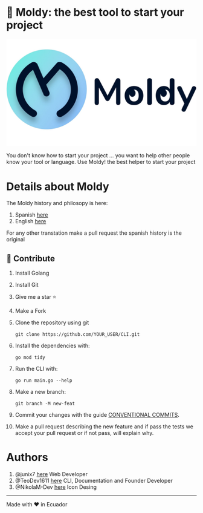# 🧰 Moldy: the best tool to start your project

![Moldy Logo](./docs/moldyLetters.jpg)

You don't know how to start your project ... you want to help other people know your tool or language. Use Moldy! the best helper to start your project

# Details about Moldy

The Moldy history and philosopy is here:

1. Spanish [here](./docs/HISTORY_es.md)
2. English [here](./docs/HISTORY_en.md)

For any other transtation make a pull request the spanish history is the original

## 🧐 Contribute
1. Install Golang
2. Install Git
3. Give me a star ⭐
4. Make a Fork
5. Clone the repository using git 
   ```
   git clone https://github.com/YOUR_USER/CLI.git
   ```
6. Install the dependencies with: 
   ```
   go mod tidy
   ```
7. Run the CLI with:
   ```
   go run main.go --help
   ``` 
8. Make a new branch: 
   ```
   git branch -M new-feat 
   ```
9. Commit your changes with the guide [CONVENTIONAL COMMITS](https://www.conventionalcommits.org/en/v1.0.0/).

10. Make a pull request describing the new feature and if pass the tests we accept your pull request or if not pass, will explain why.

# Authors

1. @junix7 [here](https://linktr.ee/junix) Web Developer
2. @TeoDev1611 [here](https://github.com/TeoDev1611) CLI, Documentation and Founder Developer
3. @NikolaM-Dev [here](https://github.com/NikolaM-Dev) Icon Desing


---

Made with ❤️ in Ecuador
